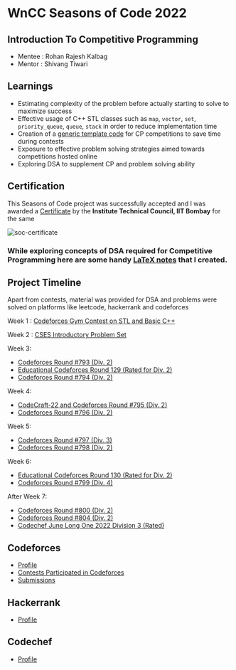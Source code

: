 # WnCC Seasons of Code 2022

## Introduction To Competitive Programming

- Mentee : Rohan Rajesh Kalbag
- Mentor : Shivang Tiwari


## Learnings 
- Estimating complexity of the problem before actually starting to solve to maximize success
- Effective usage of C++ STL classes such as `map`, `vector`, `set`, `priority_queue`, `queue`, `stack` in order to reduce implementation time
- Creation of a [generic template code](https://github.com/rohankalbag/Intro-To-Competitive-Programming/blob/main/generic.cpp) for CP competitions to save time during contests
- Exposure to effective problem solving strategies aimed towards competitions hosted online
- Exploring DSA to supplement CP and problem solving ability

## Certification

This Seasons of Code project was successfully accepted and I was awarded a [Certificate](https://github.com/rohankalbag/Intro-To-Competitive-Programming/blob/main/soc-certificate.png) by the **Institute Technical Council, IIT Bombay** for the same

![soc-certificate](https://user-images.githubusercontent.com/46604893/194545460-f350f23b-3e1c-4cbb-beb4-bbc11782f8c5.png)

### While exploring concepts of DSA required for Competitive Programming here are some handy [LaTeX notes](https://github.com/rohankalbag/Intro-To-Competitive-Programming/blob/main/Notes.pdf) that I created.

## Project Timeline

Apart from contests, material was provided for DSA and problems were solved on platforms like leetcode, hackerrank and codeforces

Week 1 : [Codeforces Gym Contest on STL and Basic C++](https://github.com/rohankalbag/Intro-To-Competitive-Programming/tree/main/Week%201)


Week 2 : [CSES Introductory Problem Set](https://github.com/rohankalbag/Intro-To-Competitive-Programming/tree/main/Week%202)


Week 3: 
- [Codeforces Round #793 (Div. 2)](https://codeforces.com/contest/1682)
- [Educational Codeforces Round 129 (Rated for Div. 2)](https://codeforces.com/contest/1681)
- [Codeforces Round #794 (Div. 2)](https://codeforces.com/contest/1686)


Week 4: 
- [CodeCraft-22 and Codeforces Round #795 (Div. 2)](https://codeforces.com/contest/1691)
- [Codeforces Round #796 (Div. 2)](https://codeforces.com/contest/1688)


Week 5:
- [Codeforces Round #797 (Div. 3)](https://codeforces.com/contest/1690)
- [Codeforces Round #798 (Div. 2)](https://codeforces.com/contest/1689)


Week 6:
- [Educational Codeforces Round 130 (Rated for Div. 2)](https://codeforces.com/contest/1697)
- [Codeforces Round #799 (Div. 4)](https://codeforces.com/contest/1692)


After Week 7:
- [Codeforces Round #800 (Div. 2)](https://codeforces.com/contest/1694)
- [Codeforces Round #804 (Div. 2)](https://codeforces.com/contest/1699)
- [Codechef June Long One 2022 Division 3 (Rated)](https://www.codechef.com/JUNE221C)

## Codeforces
- [Profile](https://codeforces.com/profile/rohanrkalbag)
- [Contests Participated in Codeforces](https://codeforces.com/contests/with/rohanrkalbag)
- [Submissions](https://codeforces.com/submissions/rohanrkalbag)

## Hackerrank
- [Profile](https://www.hackerrank.com/kalbag_rohan_r)

## Codechef
- [Profile](https://www.codechef.com/users/rohankalbag)

